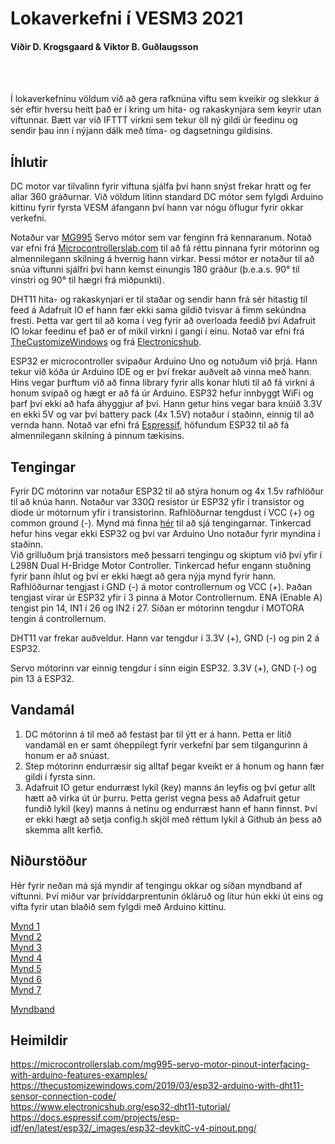 # Lokaverkefni í VESM3 2021
#### Víðir D. Krogsgaard & Viktor B. Guðlaugsson

<br>
<br>

Í lokaverkefninu völdum við að gera rafknúna viftu sem kveikir og slekkur á sér eftir hversu heitt það er í kring um hita- og rakaskynjara sem keyrir utan viftunnar. Bætt var við IFTTT virkni sem tekur öll ný gildi úr feedinu og sendir þau inn í nýjann dálk með tíma- og dagsetningu gildisins.

## Íhlutir

DC motor var tilvalinn fyrir viftuna sjálfa því hann snýst frekar hratt og fer allar 360 gráðurnar. Við völdum lítinn standard DC mótor sem fylgdi Arduino kittinu fyrir fyrsta VESM áfangann því hann var nógu öflugur fyrir okkar verkefni.

Notaður var [MG995](README%20Images/MG995.jpg?raw=true) Servo mótor sem var fenginn frá kennaranum. Notað var efni frá [Microcontrollerslab.com](https://microcontrollerslab.com/mg995-servo-motor-pinout-interfacing-with-arduino-features-examples/) til að fá réttu pinnana fyrir mótorinn og almennilegann skilning á hvernig hann virkar. Þessi mótor er notaður til að snúa viftunni sjálfri því hann kemst einungis 180 gráður (þ.e.a.s. 90° til vinstri og 90° til hægri frá miðpunkti).

DHT11 hita- og rakaskynjari er til staðar og sendir hann frá sér hitastig til feed á Adafruit IO ef hann fær ekki sama gildið tvisvar á fimm sekúndna fresti. Þetta var gert til að koma í veg fyrir að overloada feedið því Adafruit IO lokar feedinu ef það er of mikil virkni í gangi í einu. Notað var efni frá [TheCustomizeWindows](https://thecustomizewindows.com/2019/03/esp32-arduino-with-dht11-sensor-connection-code/) og frá [Electronicshub](https://www.electronicshub.org/esp32-dht11-tutorial/).

ESP32 er microcontroller svipaður Arduino Uno og notuðum við þrjá. Hann tekur við kóða úr Arduino IDE og er því frekar auðvelt að vinna með hann. Hins vegar þurftum við að finna library fyrir alls konar hluti til að fá virkni á honum svipað og hægt er að fá úr Arduino. ESP32 hefur innbyggt WiFi og þarf því ekki að hafa áhyggjur af því. Hann getur hins vegar bara knúið 3.3V en ekki 5V og var því battery pack (4x 1.5V) notaður í staðinn, einnig til að vernda hann. Notað var efni frá [Espressif](
https://docs.espressif.com/projects/esp-idf/en/latest/esp32/_images/esp32-devkitC-v4-pinout.png), höfundum ESP32 til að fá almennilegann skilning á pinnum tækisins.

## Tengingar

Fyrir DC mótorinn var notaður ESP32 til að stýra honum og 4x 1.5v rafhlöður til að knúa hann. Notaður var 330Ω resistor úr ESP32 yfir í transistor og diode úr mótornum yfir í transistorinn. Rafhlöðurnar tengdust í VCC (+) og common ground (-). Mynd má finna [hér](README%20Images/ESP32DCMotor.png?raw=true) til að sjá tengingarnar. Tinkercad hefur hins vegar ekki ESP32 og því var Arduino Uno notaður fyrir myndina í staðinn.<br>
Við grilluðum þrjá transistors með þessarri tengingu og skiptum við því yfir í L298N Dual H-Bridge Motor Controller. Tinkercad hefur engann stuðning fyrir þann íhlut og því er ekki hægt að gera nýja mynd fyrir hann. Rafhlöðurnar tengjast í GND (-) á motor controllernum og VCC (+). Þaðan tengjast vírar úr ESP32 yfir í 3 pinna á Motor Controllernum. ENA (Enable A) tengist pin 14, IN1 í 26 og IN2 í 27. Síðan er mótorinn tengdur í MOTORA tengin á controllernum.

DHT11 var frekar auðveldur. Hann var tengdur í 3.3V (+), GND (-) og pin 2 á ESP32.

Servo mótorinn var einnig tengdur í sinn eigin ESP32. 3.3V (+), GND (-) og pin 13 á ESP32.

## Vandamál

1. DC mótorinn á til með að festast þar til ýtt er á hann. Þetta er lítið vandamál en er samt óheppilegt fyrir verkefni þar sem tilgangurinn á honum er að snúast.
2. Step mótorinn endurræsir sig alltaf þegar kveikt er á honum og hann fær gildi í fyrsta sinn.
3. Adafruit IO getur endurræst lykil (key) manns án leyfis og því getur allt hætt að virka út úr þurru. Þetta gerist vegna þess að Adafruit getur fundið lykil (key) manns á netinu og endurræst hann ef hann finnst. Því er ekki hægt að setja config.h skjöl með réttum lykil á Github án þess að skemma allt kerfið.

## Niðurstöður
Hér fyrir neðan má sjá myndir af tengingu okkar og síðan myndband af viftunni. Því miður var þrívíddarprentunin ókláruð og lítur hún ekki út eins og vifta fyrir utan blaðið sem fylgdi með Arduino kittinu.

[Mynd 1](README%20Images/img1.png?raw=true)<br>
[Mynd 2](README%20Images/img2.png?raw=true)<br>
[Mynd 3](README%20Images/img3.png?raw=true)<br>
[Mynd 4](README%20Images/img4.png?raw=true)<br>
[Mynd 5](README%20Images/img5.png?raw=true)<br>
[Mynd 6](README%20Images/img6.png?raw=true)<br>
[Mynd 7](README%20Images/img7.png?raw=true)<br>

[Myndband](https://www.youtube.com/watch?v=LtIJxRhvcMk)

## Heimildir
https://microcontrollerslab.com/mg995-servo-motor-pinout-interfacing-with-arduino-features-examples/<br>
https://thecustomizewindows.com/2019/03/esp32-arduino-with-dht11-sensor-connection-code/<br>
https://www.electronicshub.org/esp32-dht11-tutorial/<br>
https://docs.espressif.com/projects/esp-idf/en/latest/esp32/_images/esp32-devkitC-v4-pinout.png/<br>
